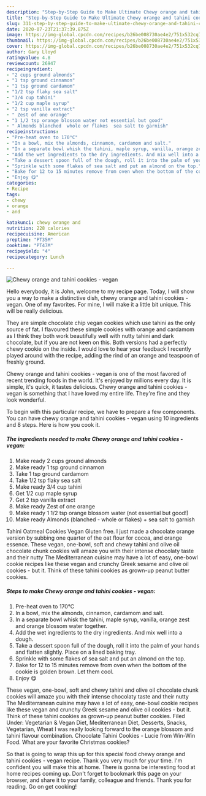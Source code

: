 ```yaml
---
description: "Step-by-Step Guide to Make Ultimate Chewy orange and tahini cookies - vegan"
title: "Step-by-Step Guide to Make Ultimate Chewy orange and tahini cookies - vegan"
slug: 311-step-by-step-guide-to-make-ultimate-chewy-orange-and-tahini-cookies-vegan
date: 2020-07-23T21:37:39.875Z
image: https://img-global.cpcdn.com/recipes/b26be008730ae4e2/751x532cq70/chewy-orange-and-tahini-cookies-vegan-recipe-main-photo.jpg
thumbnail: https://img-global.cpcdn.com/recipes/b26be008730ae4e2/751x532cq70/chewy-orange-and-tahini-cookies-vegan-recipe-main-photo.jpg
cover: https://img-global.cpcdn.com/recipes/b26be008730ae4e2/751x532cq70/chewy-orange-and-tahini-cookies-vegan-recipe-main-photo.jpg
author: Gary Lloyd
ratingvalue: 4.8
reviewcount: 26947
recipeingredient:
- "2 cups ground almonds"
- "1 tsp ground cinnamon"
- "1 tsp ground cardamom"
- "1/2 tsp flaky sea salt"
- "3/4 cup tahini"
- "1/2 cup maple syrup"
- "2 tsp vanilla extract"
- " Zest of one orange"
- "1 1/2 tsp orange blossom water not essential but good"
- " Almonds blanched  whole or flakes  sea salt to garnish"
recipeinstructions:
- "Pre-heat oven to 170°C"
- "In a bowl, mix the almonds, cinnamon, cardamom and salt."
- "In a separate bowl whisk the tahini, maple syrup, vanilla, orange zest and orange blossom water together."
- "Add the wet ingredients to the dry ingredients. And mix well into a dough."
- "Take a dessert spoon full of the dough, roll it into the palm of your hands and flatten slightly. Place on a lined baking tray."
- "Sprinkle with some flakes of sea salt and put an almond on the top."
- "Bake for 12 to 15 minutes remove from oven when the bottom of the cookie is golden brown. Let them cool."
- "Enjoy 😋"
categories:
- Recipe
tags:
- chewy
- orange
- and

katakunci: chewy orange and 
nutrition: 228 calories
recipecuisine: American
preptime: "PT35M"
cooktime: "PT47M"
recipeyield: "4"
recipecategory: Lunch

---
```



![Chewy orange and tahini cookies - vegan](https://img-global.cpcdn.com/recipes/b26be008730ae4e2/751x532cq70/chewy-orange-and-tahini-cookies-vegan-recipe-main-photo.jpg)

Hello everybody, it is John, welcome to my recipe page. Today, I will show you a way to make a distinctive dish, chewy orange and tahini cookies - vegan. One of my favorites. For mine, I will make it a little bit unique. This will be really delicious.

They are simple chocolate chip vegan cookies which use tahini as the only source of fat. I flavoured these simple cookies with orange and cardamom as I think they both work beautifully well with nutty tahini and dark chocolate, but if you are not keen on this. Both versions had a perfectly chewy cookie on the inside. I would love to hear your feedback I recently played around with the recipe, adding the rind of an orange and teaspoon of freshly ground.

Chewy orange and tahini cookies - vegan is one of the most favored of recent trending foods in the world. It's enjoyed by millions every day. It is simple, it's quick, it tastes delicious. Chewy orange and tahini cookies - vegan is something that I have loved my entire life. They're fine and they look wonderful.


To begin with this particular recipe, we have to prepare a few components. You can have chewy orange and tahini cookies - vegan using 10 ingredients and 8 steps. Here is how you cook it.

<!--inarticleads1-->

##### The ingredients needed to make Chewy orange and tahini cookies - vegan:

1. Make ready 2 cups ground almonds
1. Make ready 1 tsp ground cinnamon
1. Take 1 tsp ground cardamom
1. Take 1/2 tsp flaky sea salt
1. Make ready 3/4 cup tahini
1. Get 1/2 cup maple syrup
1. Get 2 tsp vanilla extract
1. Make ready  Zest of one orange
1. Make ready 1 1/2 tsp orange blossom water (not essential but good!)
1. Make ready  Almonds (blanched - whole or flakes) + sea salt to garnish


Tahini Oatmeal Cookies Vegan Gluten free. I just made a chocolate orange version by subbing one quarter of the oat flour for cocoa, and orange essence. These vegan, one-bowl, soft and chewy tahini and olive oil chocolate chunk cookies will amaze you with their intense chocolaty taste and their nutty The Mediterranean cuisine may have a lot of easy, one-bowl cookie recipes like these vegan and crunchy Greek sesame and olive oil cookies - but it. Think of these tahini cookies as grown-up peanut butter cookies. 

<!--inarticleads2-->

##### Steps to make Chewy orange and tahini cookies - vegan:

1. Pre-heat oven to 170°C
1. In a bowl, mix the almonds, cinnamon, cardamom and salt.
1. In a separate bowl whisk the tahini, maple syrup, vanilla, orange zest and orange blossom water together.
1. Add the wet ingredients to the dry ingredients. And mix well into a dough.
1. Take a dessert spoon full of the dough, roll it into the palm of your hands and flatten slightly. Place on a lined baking tray.
1. Sprinkle with some flakes of sea salt and put an almond on the top.
1. Bake for 12 to 15 minutes remove from oven when the bottom of the cookie is golden brown. Let them cool.
1. Enjoy 😋


These vegan, one-bowl, soft and chewy tahini and olive oil chocolate chunk cookies will amaze you with their intense chocolaty taste and their nutty The Mediterranean cuisine may have a lot of easy, one-bowl cookie recipes like these vegan and crunchy Greek sesame and olive oil cookies - but it. Think of these tahini cookies as grown-up peanut butter cookies. Filed Under: Vegetarian &amp; Vegan Diet, Mediterranean Diet, Desserts, Snacks, Vegetarian, Wheat I was really looking forward to the orange blossom and tahini flavour combination. Chocolate Tahini Cookies - Lucie from Win-Win Food. What are your favorite Christmas cookies? 

So that is going to wrap this up for this special food chewy orange and tahini cookies - vegan recipe. Thank you very much for your time. I'm confident you will make this at home. There is gonna be interesting food at home recipes coming up. Don't forget to bookmark this page on your browser, and share it to your family, colleague and friends. Thank you for reading. Go on get cooking!
